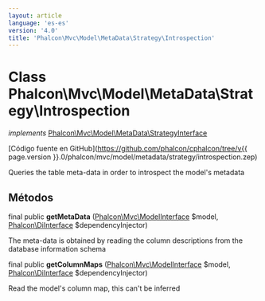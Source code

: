 ```yaml
---
layout: article
language: 'es-es'
version: '4.0'
title: 'Phalcon\Mvc\Model\MetaData\Strategy\Introspection'
---
```

# Class **Phalcon\Mvc\Model\MetaData\Strategy\Introspection**

*implements* [Phalcon\Mvc\Model\MetaData\StrategyInterface](Phalcon_Mvc_Model_MetaData_StrategyInterface)

[Código fuente en GitHub](https://github.com/phalcon/cphalcon/tree/v{{ page.version }}.0/phalcon/mvc/model/metadata/strategy/introspection.zep)

Queries the table meta-data in order to introspect the model's metadata

## Métodos

final public **getMetaData** ([Phalcon\Mvc\ModelInterface](Phalcon_Mvc_ModelInterface) $model, [Phalcon\DiInterface](Phalcon_DiInterface) $dependencyInjector)

The meta-data is obtained by reading the column descriptions from the database information schema

final public **getColumnMaps** ([Phalcon\Mvc\ModelInterface](Phalcon_Mvc_ModelInterface) $model, [Phalcon\DiInterface](Phalcon_DiInterface) $dependencyInjector)

Read the model's column map, this can't be inferred